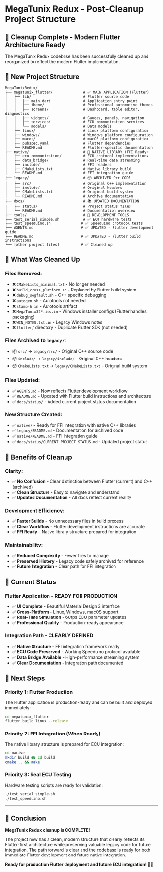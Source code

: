 # MegaTunix Redux - Post-Cleanup Project Structure

## 🎉 **Cleanup Complete - Modern Flutter Architecture Ready**

The MegaTunix Redux codebase has been successfully cleaned up and reorganized to reflect the modern Flutter implementation.

## 📁 **New Project Structure**

```
MegaTunixRedux/
├── megatunix_flutter/              # ✅ MAIN APPLICATION (Flutter)
│   ├── lib/                        # Flutter source code
│   │   ├── main.dart               # Application entry point
│   │   ├── theme/                  # Professional automotive themes
│   │   ├── screens/                # Dashboard, table editor, diagnostics
│   │   ├── widgets/                # Gauges, panels, navigation
│   │   ├── services/               # ECU communication services
│   │   └── models/                 # Data models
│   ├── linux/                      # Linux platform configuration
│   ├── windows/                    # Windows platform configuration
│   ├── macos/                      # macOS platform configuration
│   ├── pubspec.yaml                # Flutter dependencies
│   └── README.md                   # Flutter-specific documentation
├── native/                         # 🔄 NATIVE LIBRARY (FFI Ready)
│   ├── ecu_communication/          # ECU protocol implementations
│   ├── data_bridge/                # Real-time data streaming
│   ├── include/                    # FFI headers
│   ├── CMakeLists.txt              # Native library build
│   └── README.md                   # FFI integration guide
├── legacy/                         # 📦 ARCHIVED C++ CODE
│   ├── src/                        # Original C++ implementation
│   ├── include/                    # Original headers
│   ├── CMakeLists.txt              # Original build system
│   └── README.md                   # Archive documentation
├── docs/                           # 📚 UPDATED DOCUMENTATION
│   ├── status/                     # Project status files
│   └── README.md                   # Documentation overview
├── tools/                          # 🔧 DEVELOPMENT TOOLS
├── test_serial_simple.sh           # ✅ ECU hardware tests
├── test_speeduino.sh              # ✅ Speeduino protocol tests
├── AGENTS.md                      # ✅ UPDATED - Flutter development guide
├── README.md                      # ✅ UPDATED - Flutter build instructions
└── [other project files]          # ✅ Cleaned up
```

## 🧹 **What Was Cleaned Up**

### **Files Removed:**
- ❌ `CMakeLists_minimal.txt` - No longer needed
- ❌ `build_cross_platform.sh` - Replaced by Flutter build system
- ❌ `debug_segfault.sh` - C++ specific debugging
- ❌ `autogen.sh` - Autotools not needed
- ❌ `stamp-h.in` - Autotools artifact
- ❌ `MegaTunix32*.iss.in` - Windows installer configs (Flutter handles packaging)
- ❌ `WIN_NOTES.txt.in` - Legacy Windows notes
- ❌ `flutter/` directory - Duplicate Flutter SDK (not needed)

### **Files Archived to `legacy/`:**
- 📦 `src/` → `legacy/src/` - Original C++ source code
- 📦 `include/` → `legacy/include/` - Original C++ headers
- 📦 `CMakeLists.txt` → `legacy/CMakeLists.txt` - Original build system

### **Files Updated:**
- ✅ `AGENTS.md` - Now reflects Flutter development workflow
- ✅ `README.md` - Updated with Flutter build instructions and architecture
- ✅ `docs/status/` - Added current project status documentation

### **New Structure Created:**
- ✅ `native/` - Ready for FFI integration with native C++ libraries
- ✅ `legacy/README.md` - Documentation for archived code
- ✅ `native/README.md` - FFI integration guide
- ✅ `docs/status/CURRENT_PROJECT_STATUS.md` - Updated project status

## 🚀 **Benefits of Cleanup**

### **Clarity:**
- ✅ **No Confusion** - Clear distinction between Flutter (current) and C++ (archived)
- ✅ **Clean Structure** - Easy to navigate and understand
- ✅ **Updated Documentation** - All docs reflect current reality

### **Development Efficiency:**
- ✅ **Faster Builds** - No unnecessary files in build process
- ✅ **Clear Workflow** - Flutter development instructions are accurate
- ✅ **FFI Ready** - Native library structure prepared for integration

### **Maintainability:**
- ✅ **Reduced Complexity** - Fewer files to manage
- ✅ **Preserved History** - Legacy code safely archived for reference
- ✅ **Future Integration** - Clear path for FFI integration

## 🎯 **Current Status**

### **Flutter Application - READY FOR PRODUCTION**
- ✅ **UI Complete** - Beautiful Material Design 3 interface
- ✅ **Cross-Platform** - Linux, Windows, macOS support
- ✅ **Real-Time Simulation** - 60fps ECU parameter updates
- ✅ **Professional Quality** - Production-ready appearance

### **Integration Path - CLEARLY DEFINED**
- ✅ **Native Structure** - FFI integration framework ready
- ✅ **ECU Code Preserved** - Working Speeduino protocol available
- ✅ **Data Bridge Available** - High-performance streaming system
- ✅ **Clear Documentation** - Integration path documented

## 🔄 **Next Steps**

### **Priority 1: Flutter Production**
The Flutter application is production-ready and can be built and deployed immediately:
```bash
cd megatunix_flutter
flutter build linux --release
```

### **Priority 2: FFI Integration (When Ready)**
The native library structure is prepared for ECU integration:
```bash
cd native
mkdir build && cd build
cmake .. && make
```

### **Priority 3: Real ECU Testing**
Hardware testing scripts are ready for validation:
```bash
./test_serial_simple.sh
./test_speeduino.sh
```

---

## 🎉 **Conclusion**

**MegaTunix Redux cleanup is COMPLETE!** 

The project now has a clean, modern structure that clearly reflects its Flutter-first architecture while preserving valuable legacy code for future integration. The path forward is clear and the codebase is ready for both immediate Flutter development and future native integration.

**Ready for production Flutter deployment and future ECU integration!** 🚗✨